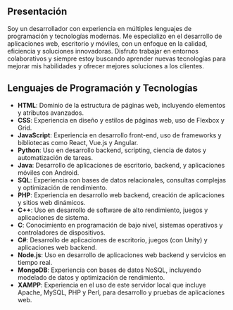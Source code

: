 ## Presentación

Soy un desarrollador con experiencia en múltiples lenguajes de programación y tecnologías modernas. Me especializo en el desarrollo de aplicaciones web, escritorio y móviles, con un enfoque en la calidad, eficiencia y soluciones innovadoras. Disfruto trabajar en entornos colaborativos y siempre estoy buscando aprender nuevas tecnologías para mejorar mis habilidades y ofrecer mejores soluciones a los clientes.

## Lenguajes de Programación y Tecnologías

- **HTML**: Dominio de la estructura de páginas web, incluyendo elementos y atributos avanzados.
- **CSS**: Experiencia en diseño y estilos de páginas web, uso de Flexbox y Grid.
- **JavaScript**: Experiencia en desarrollo front-end, uso de frameworks y bibliotecas como React, Vue.js y Angular.
- **Python**: Uso en desarrollo backend, scripting, ciencia de datos y automatización de tareas.
- **Java**: Desarrollo de aplicaciones de escritorio, backend, y aplicaciones móviles con Android.
- **SQL**: Experiencia con bases de datos relacionales, consultas complejas y optimización de rendimiento.
- **PHP**: Experiencia en desarrollo web backend, creación de aplicaciones y sitios web dinámicos.
- **C++**: Uso en desarrollo de software de alto rendimiento, juegos y aplicaciones de sistema.
- **C**: Conocimiento en programación de bajo nivel, sistemas operativos y controladores de dispositivos.
- **C#**: Desarrollo de aplicaciones de escritorio, juegos (con Unity) y aplicaciones web backend.
- **Node.js**: Uso en desarrollo de aplicaciones web backend y servicios en tiempo real.
- **MongoDB**: Experiencia con bases de datos NoSQL, incluyendo modelado de datos y optimización de rendimiento.
- **XAMPP**: Experiencia en el uso de este servidor local que incluye Apache, MySQL, PHP y Perl, para desarrollo y pruebas de aplicaciones web.

